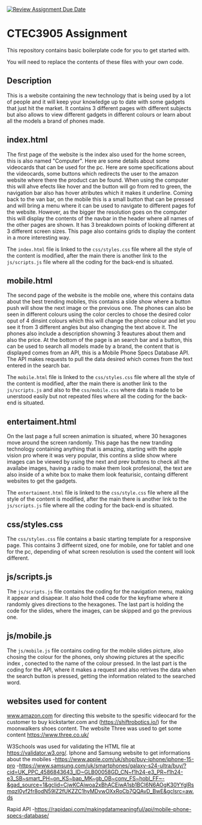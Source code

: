 [![Review Assignment Due Date](https://classroom.github.com/assets/deadline-readme-button-24ddc0f5d75046c5622901739e7c5dd533143b0c8e959d652212380cedb1ea36.svg)](https://classroom.github.com/a/GGwkV7WK)
# CTEC3905 Assignment

This repository contains basic boilerplate code for you to get started with.

You will need to replace the contents of these files with your own code.

## Description
This is a website containing the new technology that is being used by a lot of people
and it will keep your knowledge up to date with some gadgets that just hit the market.
It contains 3 different pages with different subjects but also allows to view different 
gadgets in different colours or learn about all the models a brand of phones made.


## index.html
The first page of the website is the index also used for the home screen, this is also named "Computer". Here are some details about some videocards that can be used for the pc. 
Here are some specifications about the videocards, some buttons which redirects the user to the amazon website where there the product can be found. When using the computer this will ahve efects
like hover and the button will go from red to green, the navigation bar also has hover atributes which it makes it underline. Coming back to the van bar, on the mobile this is a small button that 
can be pressed and will bring a menu where it can be used to navigate to different pages fof the website. However, as the bigger the resolution goes on the computer this will display the contents of
the navbar in the header where all names of the other pages are shown. It has 3 breakdown points of looking different at 3 different screen sizes. This page also contains grids to display the content 
in a more interesting way.

The `index.html` file is linked to the `css/styles.css` file where all the style of the content is modified, after the main there is another link to the `js/scripts.js` file where all the coding for the 
back-end is situated.

## mobile.html
The second page of the website is the mobile one, where this contains data about the best trending mobiles, this contains a slide show where a button push will show the next image or the previous one.
The phones can also be seen in different colours using the color cercles to chose the desired color oput of 4 dinsint colours which this will change the phone colour and let you see it from 3 different 
angles but also changing the text above it. The phones also include a description showning 3 feautures about them and also the price. At the bottom of the page is an search bar and a button, this can be 
used to search all models made by a brand, the content that is displayed comes from an API, this is a Mobile Phone Specs Database API. The API makes requests to pull the data desired which comes from the
text entered in the search bar.

The `mobile.html` file is linked to the `css/styles.css` file where all the style of the content is modified, after the main there is another link to the `js/scripts.js` and also to the `css/mobile.css` where 
data is made to be unerstood easily but not repeated files where all the coding for the back-end is situated.

## entertaiment.html
On the last page a full screen animation is situated, where 30 hexagones move around the screen randomly. This page has the new tranding technology containing anything that is amazing, starting with the 
apple vision pro where it was very popular, this contins a slide show where images can be viewed by using the next and prev buttons to check all the availabe images, having a radio to make them look profesional, 
the text are also inside of a white box to make them look featurisic, containg different websites to get the gadgets.

The `entertaiment.html` file is linked to the `css/style.css` file where all the style of the content is modified, after the main there is another link to the `js/scripts.js` file where all the coding for the 
back-end is situated.


## css/styles.css

The `css/styles.css` file contains a basic starting template for a responsive page. This contains 3 diffeernt sized, one for mobile, one for tablet and one for the pc, depending of what screen resolution is used
the content will look different. 

## js/scripts.js

The `js/scripts.js` file contains the coding for the navigation menu, making it appear and disapear. It also hold the4 code for the keyframe where it randomly gives directions to the hexagones. The last part is holding
the code for the slides, where the images, can be skipped and go the previous one.

## js/mobile.js

The `js/mobile.js` file contains coding for the mobile slides picture, also chosing the colour for the phones, only showing pictures at the specific index , conected to the name of the colour pressed. In the last part
is the coding for the API, where it makes a request and also retrives the data when the search button is pressed, getting the information related to the searched word.


## websites used for content
www.amazon.com for directing this website to the spesific videocard for the customer to buy
kickstarter.com and (https://shiftrobotics.io/) for the moonwalkers shoes content.
The website Three was used to get some content https://www.three.co.uk/

W3Schools was used for validating the HTML file at https://validator.w3.org/.
Iphone and Samsung website to get informations about the mobiles 
-https://www.apple.com/uk/shop/buy-iphone/iphone-15-pro
-https://www.samsung.com/uk/smartphones/galaxy-s24-ultra/buy/?cid=UK_PPC_4586843643_ID~GLB00058GD_CN~f1h24-e3_PR~f1h24-e3_SB~smart_PH~on_KS~bap_MK~gb_OB~conv_FS~hobl_FF~-&gad_source=1&gclid=CjwKCAjwoa2xBhACEiwA1sb1BCI6N6AOgK30YYglRsmqzI0yf2fr8odN59lZ2fUKZZC1hyMDvwOXxRoCb7QQAvD_BwE&gclsrc=aw.ds

Rapid API 
-https://rapidapi.com/makingdatameaningful/api/mobile-phone-specs-database/
